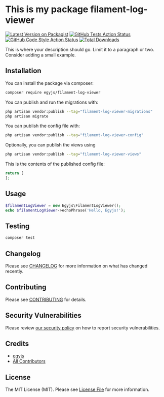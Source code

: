 # This is my package filament-log-viewer

[![Latest Version on Packagist](https://img.shields.io/packagist/v/egyjs/filament-log-viewer.svg?style=flat-square)](https://packagist.org/packages/egyjs/filament-log-viewer)
[![GitHub Tests Action Status](https://img.shields.io/github/actions/workflow/status/egyjs/filament-log-viewer/run-tests.yml?branch=main&label=tests&style=flat-square)](https://github.com/egyjs/filament-log-viewer/actions?query=workflow%3Arun-tests+branch%3Amain)
[![GitHub Code Style Action Status](https://img.shields.io/github/actions/workflow/status/egyjs/filament-log-viewer/fix-php-code-styling.yml?branch=main&label=code%20style&style=flat-square)](https://github.com/egyjs/filament-log-viewer/actions?query=workflow%3A"Fix+PHP+code+styling"+branch%3Amain)
[![Total Downloads](https://img.shields.io/packagist/dt/egyjs/filament-log-viewer.svg?style=flat-square)](https://packagist.org/packages/egyjs/filament-log-viewer)



This is where your description should go. Limit it to a paragraph or two. Consider adding a small example.

## Installation

You can install the package via composer:

```bash
composer require egyjs/filament-log-viewer
```

You can publish and run the migrations with:

```bash
php artisan vendor:publish --tag="filament-log-viewer-migrations"
php artisan migrate
```

You can publish the config file with:

```bash
php artisan vendor:publish --tag="filament-log-viewer-config"
```

Optionally, you can publish the views using

```bash
php artisan vendor:publish --tag="filament-log-viewer-views"
```

This is the contents of the published config file:

```php
return [
];
```

## Usage

```php
$filamentLogViewer = new Egyjs\FilamentLogViewer();
echo $filamentLogViewer->echoPhrase('Hello, Egyjs!');
```

## Testing

```bash
composer test
```

## Changelog

Please see [CHANGELOG](CHANGELOG.md) for more information on what has changed recently.

## Contributing

Please see [CONTRIBUTING](.github/CONTRIBUTING.md) for details.

## Security Vulnerabilities

Please review [our security policy](../../security/policy) on how to report security vulnerabilities.

## Credits

- [egyjs](https://github.com/egyjs)
- [All Contributors](../../contributors)

## License

The MIT License (MIT). Please see [License File](LICENSE.md) for more information.
